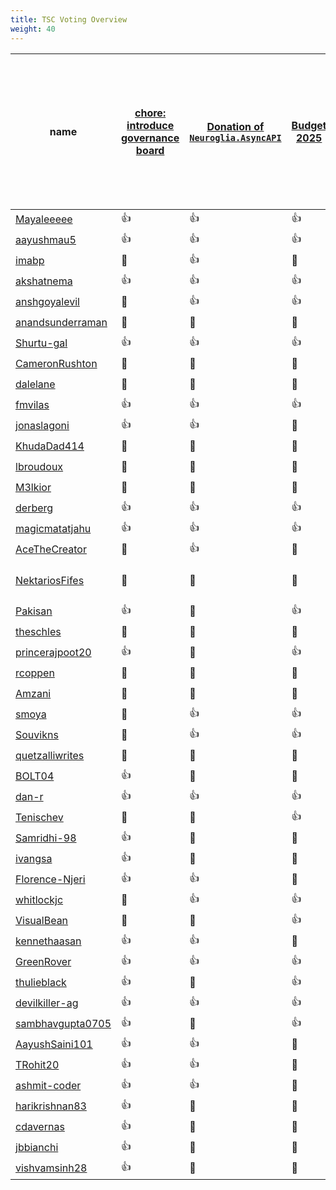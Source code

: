 ```yaml
---
title: TSC Voting Overview
weight: 40
---
```


<!-- This file is generated by a script. Do not manually update it unless there is a visible mistake and point to the script that is responsible for updating the document. -->
| name | [chore: introduce governance board](https://github.com/asyncapi/community/issues/1634) | [Donation of `Neuroglia.AsyncAPI`](https://github.com/asyncapi/community/issues/1764) | [Budget 2025](https://github.com/asyncapi/community/issues/1681) | [2024 budget refresh and request for urgent pre-approval of some 2025 costs](https://github.com/asyncapi/community/issues/1598) | [Should AsyncAPI Initiative endorse United Nations Global Digital Compact?](https://github.com/asyncapi/community/issues/1577) | [Donate kotlin-asyncapi](https://github.com/asyncapi/community/issues/1313) | [Proposal for Admin Rights for CoC Main Committee on Slack](https://github.com/asyncapi/community/issues/1227) | [chore: add Marketing WORKING_GROUP](https://github.com/asyncapi/community/issues/1130) | [docs: add instruction how voting automation works](https://github.com/asyncapi/community/issues/1155) | lastParticipatedVoteTime | isVotedInLast3Months | lastVoteClosedTime | agreeCount | disagreeCount | abstainCount | notParticipatingCount |
| --- | --- | --- | --- | --- | --- | --- | --- | --- | --- | --- | --- | --- | --- | --- | --- | --- |
| [Mayaleeeee](https://github.com/Mayaleeeee) | 👍 | 👍 | 👍 | 🔕 | 👍 | 👍 | 👍 | 👍 | 👍 | 2025-04-23 | true | 2025-04-29 | 8 | 0 | 0 | 1 |
| [aayushmau5](https://github.com/aayushmau5) | 👍 | 👍 | 👍 | 👍 | 👍 | 🔕 | 👍 | 👍 | 🔕 | 2025-04-23 | true | 2025-04-29 | 7 | 0 | 0 | 2 |
| [imabp](https://github.com/imabp) | 🔕 | 👍 | 🔕 | 🔕 | 👍 | 👍 | 👍 | 🔕 | 👍 | 2025-03-05 | false | 2025-04-29 | 5 | 0 | 0 | 4 |
| [akshatnema](https://github.com/akshatnema) | 👍 | 👍 | 👍 | 👍 | 👍 | 👍 | 👍 | 👍 | 👍 | 2025-04-24 | true | 2025-04-29 | 9 | 0 | 0 | 0 |
| [anshgoyalevil](https://github.com/anshgoyalevil) | 🔕 | 👍 | 👍 | 👍 | 👍 | 👍 | 👍 | 👍 | 🔕 | 2025-03-05 | true | 2025-04-29 | 7 | 0 | 0 | 2 |
| [anandsunderraman](https://github.com/anandsunderraman) | 🔕 | 🔕 | 🔕 | 🔕 | 🔕 | 👍 | 👍 | 🔕 | 👍 | 2024-07-23 | false | 2025-04-29 | 3 | 0 | 0 | 6 |
| [Shurtu-gal](https://github.com/Shurtu-gal) | 👍 | 👍 | 👍 | 👍 | 👍 | 👍 | 👍 | 👍 | 👍 | 2025-04-22 | true | 2025-04-29 | 9 | 0 | 0 | 0 |
| [CameronRushton](https://github.com/CameronRushton) | 🔕 | 🔕 | 🔕 | 👍 | 👍 | 🔕 | 👀 | 🔕 | 👍 | 2024-11-29 | false | 2025-04-29 | 3 | 0 | 1 | 5 |
| [dalelane](https://github.com/dalelane) | 🔕 | 👀 | 🔕 | 👀 | 👎 | 👍 | 👀 | 🔕 | 🔕 | 2025-03-11 | false | 2025-04-29 | 1 | 1 | 3 | 4 |
| [fmvilas](https://github.com/fmvilas) | 👍 | 👍 | 👍 | 👍 | 👍 | 🔕 | 👍 | 👍 | 👍 | 2025-04-22 | true | 2025-04-29 | 8 | 0 | 0 | 1 |
| [jonaslagoni](https://github.com/jonaslagoni) | 👍 | 👍 | 🔕 | 🔕 | 👍 | 👍 | 👍 | 👍 | 👍 | 2025-04-29 | true | 2025-04-29 | 7 | 0 | 0 | 2 |
| [KhudaDad414](https://github.com/KhudaDad414) | 🔕 | 🔕 | 🔕 | 🔕 | 👍 | 🔕 | 👍 | 👍 | 👍 | 2024-11-18 | false | 2025-04-29 | 4 | 0 | 0 | 5 |
| [lbroudoux](https://github.com/lbroudoux) | 🔕 | 🔕 | 🔕 | 🔕 | 🔕 | 👍 | 👍 | 👍 | 🔕 | 2024-07-16 | false | 2025-04-29 | 3 | 0 | 0 | 6 |
| [M3lkior](https://github.com/M3lkior) | 🔕 | 🔕 | 🔕 | 🔕 | 🔕 | 🔕 | 🔕 | 🔕 | 👍 | 2024-04-12 | false | 2025-04-29 | 1 | 0 | 0 | 8 |
| [derberg](https://github.com/derberg) | 👍 | 👍 | 👍 | 👍 | 👍 | 👍 | 👍 | 👍 | 👍 | 2025-04-29 | true | 2025-04-29 | 9 | 0 | 0 | 0 |
| [magicmatatjahu](https://github.com/magicmatatjahu) | 👍 | 👍 | 👍 | 🔕 | 👀 | 🔕 | 👍 | 👍 | 👍 | 2025-04-29 | true | 2025-04-29 | 6 | 0 | 1 | 2 |
| [AceTheCreator](https://github.com/AceTheCreator) | 🔕 | 👍 | 🔕 | 👍 | 🔕 | 🔕 | 👍 | 👍 | 🔕 | 2025-03-11 | false | 2025-04-29 | 4 | 0 | 0 | 5 |
| [NektariosFifes](https://github.com/NektariosFifes) | 🔕 | 🔕 | 🔕 | 🔕 | 🔕 | 🔕 | 🔕 | 🔕 | 🔕 | Member has not participated in all previous voting process. | false | 2025-04-29 | 0 | 0 | 0 | 9 |
| [Pakisan](https://github.com/Pakisan) | 👍 | 🔕 | 👍 | 👍 | 👍 | 👍 | 🔕 | 👍 | 👍 | 2025-04-28 | true | 2025-04-29 | 7 | 0 | 0 | 2 |
| [theschles](https://github.com/theschles) | 👀 | 🔕 | 🔕 | 🔕 | 👎 | 👍 | 🔕 | 🔕 | 👍 | 2025-04-23 | false | 2025-04-29 | 2 | 1 | 1 | 5 |
| [princerajpoot20](https://github.com/princerajpoot20) | 👍 | 👀 | 👍 | 🔕 | 👀 | 🔕 | 👍 | 👍 | 👍 | 2025-04-23 | true | 2025-04-29 | 5 | 0 | 2 | 2 |
| [rcoppen](https://github.com/rcoppen) | 🔕 | 👀 | 🔕 | 👀 | 👀 | 👍 | 🔕 | 🔕 | 🔕 | 2025-03-12 | false | 2025-04-29 | 1 | 0 | 3 | 5 |
| [Amzani](https://github.com/Amzani) | 🔕 | 🔕 | 🔕 | 👍 | 👍 | 🔕 | 👍 | 👍 | 🔕 | 2024-11-27 | false | 2025-04-29 | 4 | 0 | 0 | 5 |
| [smoya](https://github.com/smoya) | 🔕 | 👍 | 👍 | 👍 | 👎 | 👍 | 👍 | 👍 | 🔕 | 2025-03-05 | true | 2025-04-29 | 6 | 1 | 0 | 2 |
| [Souvikns](https://github.com/Souvikns) | 🔕 | 👍 | 👍 | 👍 | 👍 | 👍 | 👍 | 🔕 | 👍 | 2025-03-05 | true | 2025-04-29 | 7 | 0 | 0 | 2 |
| [quetzalliwrites](https://github.com/quetzalliwrites) | 🔕 | 🔕 | 🔕 | 👍 | 🔕 | 🔕 | 👍 | 👍 | 👍 | 2024-11-30 | false | 2025-04-29 | 4 | 0 | 0 | 5 |
| [BOLT04](https://github.com/BOLT04) | 👍 | 🔕 | 🔕 | 🔕 | 👀 | 🔕 | 👍 | 👍 | 🔕 | 2025-04-22 | false | 2025-04-29 | 3 | 0 | 1 | 5 |
| [dan-r](https://github.com/dan-r) | 👍 | 👍 | 👍 | 🔕 | 👍 | 👍 | 🔕 | 🔕 | 🔕 | 2025-04-28 | true | 2025-04-29 | 5 | 0 | 0 | 4 |
| [Tenischev](https://github.com/Tenischev) | 🔕 | 🔕 | 👍 | 👍 | 👀 | 👍 | 🔕 | 🔕 | 🔕 | 2025-02-20 | true | 2025-04-29 | 3 | 0 | 1 | 5 |
| [Samridhi-98](https://github.com/Samridhi-98) | 👍 | 🔕 | 🔕 | 👍 | 👍 | 👍 | 🔕 | 🔕 | 👍 | 2025-04-23 | false | 2025-04-29 | 5 | 0 | 0 | 4 |
| [ivangsa](https://github.com/ivangsa) | 👍 | 👀 | 🔕 | 🔕 | 👎 | 👍 | 🔕 | 🔕 | 👍 | 2025-04-23 | true | 2025-04-29 | 3 | 1 | 1 | 4 |
| [Florence-Njeri](https://github.com/Florence-Njeri) | 👍 | 👍 | 🔕 | 👍 | 👍 | 👍 | 👍 | 👍 | 👍 | 2025-04-23 | true | 2025-04-29 | 8 | 0 | 0 | 1 |
| [whitlockjc](https://github.com/whitlockjc) | 🔕 | 👍 | 👍 | 👍 | 👍 | 🔕 | 👍 | 🔕 | 🔕 | 2025-03-04 | true | 2025-04-29 | 5 | 0 | 0 | 4 |
| [VisualBean](https://github.com/VisualBean) | 🔕 | 👀 | 👍 | 🔕 | 👍 | 👀 | 👍 | 👍 | 👍 | 2025-03-04 | true | 2025-04-29 | 5 | 0 | 2 | 2 |
| [kennethaasan](https://github.com/kennethaasan) | 👍 | 👍 | 🔕 | 🔕 | 🔕 | 👍 | 👍 | 👍 | 👍 | 2025-04-29 | true | 2025-04-29 | 6 | 0 | 0 | 3 |
| [GreenRover](https://github.com/GreenRover) | 👍 | 👍 | 👍 | 🔕 | 👎 | 👍 | 🔕 | 🔕 | 👍 | 2025-04-29 | true | 2025-04-29 | 4 | 1 | 0 | 4 |
| [thulieblack](https://github.com/thulieblack) | 👍 | 👀 | 👍 | 👍 | 👍 | 👍 | 👍 | 👍 | 👍 | 2025-04-23 | true | 2025-04-29 | 8 | 0 | 1 | 0 |
| [devilkiller-ag](https://github.com/devilkiller-ag) | 👍 | 👍 | 👍 | 🔕 | 🔕 | 🔕 | 👍 | 👍 | 👍 | 2025-04-23 | true | 2025-04-29 | 6 | 0 | 0 | 3 |
| [sambhavgupta0705](https://github.com/sambhavgupta0705) | 👍 | 🔕 | 👍 | 👍 | 👍 | 👍 | 🔕 | 👍 | 👍 | 2025-04-29 | true | 2025-04-29 | 7 | 0 | 0 | 2 |
| [AayushSaini101](https://github.com/AayushSaini101) | 👍 | 👍 | 🔕 | 🔕 | 🔕 | 🔕 | 🔕 | 🔕 | 🔕 | 2025-04-23 | true | 2025-04-29 | 2 | 0 | 0 | 0 |
| [TRohit20](https://github.com/TRohit20) | 👍 | 👍 | 🔕 | 🔕 | 🔕 | 🔕 | 🔕 | 🔕 | 🔕 | 2025-04-29 | true | 2025-04-29 | 2 | 0 | 0 | 0 |
| [ashmit-coder](https://github.com/ashmit-coder) | 👍 | 👍 | 🔕 | 🔕 | 🔕 | 🔕 | 🔕 | 🔕 | 🔕 | 2025-04-28 | true | 2025-04-29 | 2 | 0 | 0 | 0 |
| [harikrishnan83](https://github.com/harikrishnan83) | 👍 | 🔕 | 🔕 | 🔕 | 🔕 | 🔕 | 🔕 | 🔕 | 🔕 | 2025-04-23 | false | 2025-04-29 | 1 | 0 | 0 | 1 |
| [cdavernas](https://github.com/cdavernas) | 👍 | 🔕 | 🔕 | 🔕 | 🔕 | 🔕 | 🔕 | 🔕 | 🔕 | 2025-04-22 | false | 2025-04-29 | 1 | 0 | 0 | 0 |
| [jbbianchi](https://github.com/jbbianchi) | 👍 | 🔕 | 🔕 | 🔕 | 🔕 | 🔕 | 🔕 | 🔕 | 🔕 | 2025-04-23 | false | 2025-04-29 | 1 | 0 | 0 | 0 |
| [vishvamsinh28](https://github.com/vishvamsinh28) | 👍 | 🔕 | 🔕 | 🔕 | 🔕 | 🔕 | 🔕 | 🔕 | 🔕 | 2025-04-23 | false | 2025-04-29 | 1 | 0 | 0 | 0 |
